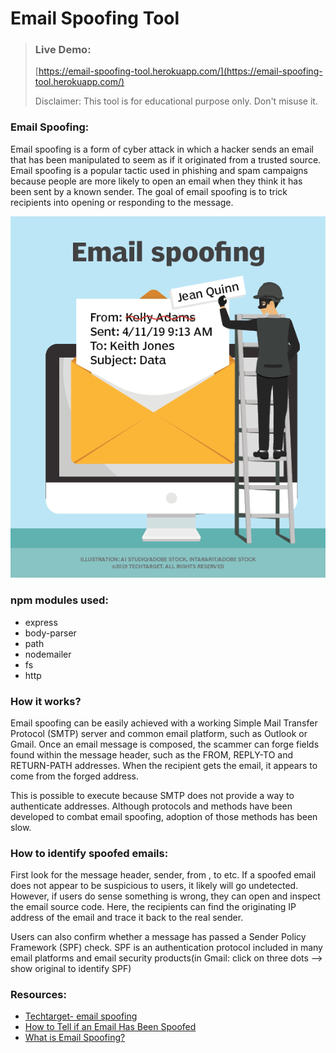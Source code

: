 # Email Spoofing Tool

> ### Live Demo:
> [https://email-spoofing-tool.herokuapp.com/](https://email-spoofing-tool.herokuapp.com/)
> 
> Disclaimer: This tool is for educational purpose only. Don't misuse it.

### Email Spoofing:
Email spoofing is a form of cyber attack in which a hacker sends an email that has been manipulated to seem as if it originated from a trusted source. Email spoofing is a popular tactic used in phishing and spam campaigns because people are more likely to open an email when they think it has been sent by a known sender. The goal of email spoofing is to trick recipients into opening or responding to the message.


![Email Spoofing](/img/download.png)

### npm modules used:
* express
* body-parser
* path
* nodemailer
* fs
* http

### How it works?
Email spoofing can be easily achieved with a working Simple Mail Transfer Protocol (SMTP) server and common email platform, such as Outlook or Gmail. Once an email message is composed, the scammer can forge fields found within the message header, such as the FROM, REPLY-TO and RETURN-PATH addresses. When the recipient gets the email, it appears to come from the forged address.

This is possible to execute because SMTP does not provide a way to authenticate addresses. Although protocols and methods have been developed to combat email spoofing, adoption of those methods has been slow.

### How to identify spoofed emails:

First look for the message header, sender, from , to etc. If a spoofed email does not appear to be suspicious to users, it likely will go undetected. However, if users do sense something is wrong, they can open and inspect the email source code. Here, the recipients can find the originating IP address of the email and trace it back to the real sender.

Users can also confirm whether a message has passed a Sender Policy Framework (SPF) check. SPF is an authentication protocol included in many email platforms and email security products(in Gmail: click on three dots --> show original to identify SPF)

### Resources:
* [Techtarget- email spoofing](https://searchsecurity.techtarget.com/definition/email-spoofing)
* [How to Tell if an Email Has Been Spoofed](https://www.techlicious.com/how-to/how-to-tell-if-email-has-been-spoofed/)
* [What is Email Spoofing?](https://www.proofpoint.com/us/threat-reference/email-spoofing)
